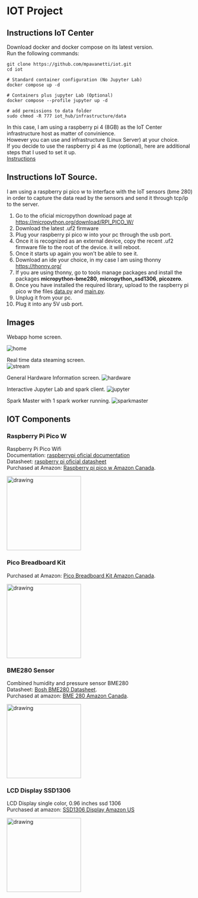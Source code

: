 # IOT Project


## Instructions IoT Center
Download docker and docker compose on its latest version.  
Run the following commands:
```
git clone https://github.com/mpavanetti/iot.git
cd iot

# Standard container configuration (No Jupyter Lab)
docker compose up -d 

# Containers plus jupyter Lab (Optional)
docker compose --profile jupyter up -d

# add permissions to data folder
sudo chmod -R 777 iot_hub/infrastructure/data
```

In this case, I am using a raspberry pi 4 (8GB) as the IoT Center infrastructure host as matter of convinience.  
However you can use and infrastructure (Linux Server) at your choice.  
If you decide to use the raspberry pi 4 as me (optional), here are additional steps that I used to set it up.  
[Instructions](iot_hub/infrastructure/README.md)  
  
  
## Instructions IoT Source.
I am using a raspberry pi pico w to interface with the IoT sensors (bme 280) in order to capture the data read by the sensors and send it through tcp/ip to the server.  
1. Go to the oficial micropython download page at https://micropython.org/download/RPI_PICO_W/ 
2. Download the latest .uf2 firmware
3. Plug your raspberry pi pico w into your pc through the usb port.
4. Once it is recognized as an external device, copy the recent .uf2 firmware file to the root of the device. it will reboot.
5. Once it starts up again you won't be able to see it.
6. Download an ide your choice, in my case I am using thonny https://thonny.org/ 
7. If you are using thonny, go to tools manage packages and install the packages **micropython-bme280**, **micropython_ssd1306**, **picozero**.
8. Once you have installed the required library, upload to the raspberry pi pico w the files [data.py](iot_source/picow/data.py) and [main.py](iot_source/picow/main.py).
9. Unplug it from your pc.
10. Plug it into any 5V usb port.


## Images
Webapp home screen.  

![home](img/home.jpg)  
  
Real time data steaming screen.  
![stream](img/streaming.png)  
  
General Hardware Information screen.
![hardware](img/hardware.jpg)  
  
Interactive Jupyter Lab and spark client.
![jupyter](img/jupyter.jpg)  

Spark Master with 1 spark worker running.
![sparkmaster](img/sparkmaster.jpg)  
  

## IOT Components

### Raspberry Pi Pico W
Raspberry Pi Pico Wifi  
Documentation: [raspberrypi oficial documentation](https://www.raspberrypi.com/documentation/microcontrollers/raspberry-pi-pico.html)  
Datasheet:  [raspberry pi oficial datasheet](https://datasheets.raspberrypi.com/picow/pico-w-datasheet.pdf?_gl=1*ciizzx*_ga*MjA3MTMyNTAyOC4xNjkzMTk2Njg0*_ga_22FD70LWDS*MTY5MzE5NjY4NC4xLjAuMTY5MzE5NjY4NC4wLjAuMA..)  
Purchased at Amazon: [Raspberry pi pico w Amazon Canada](https://www.amazon.ca/Freenove-Raspberry-Compatible-Pre-Soldered-Development/dp/B0BJ1PGZCX/ref=sr_1_2_sspa?crid=1A6CTHIL4FI77&keywords=raspberry%2Bpi%2Bpico%2Bw&qid=1693196600&sprefix=raspberry%2Bpi%2Bpico%2Bw%2Caps%2C140&sr=8-2-spons&sp_csd=d2lkZ2V0TmFtZT1zcF9hdGY&th=1).  

<img src="img/picow.jpg" alt="drawing" width="200"/>  
  

### Pico Breadboard Kit
Purchased at Amazon: [Pico Breadboard Kit Amazon Canada](https://www.amazon.ca/Freenove-Raspberry-Compatible-Pre-Soldered-Development/dp/B0BJ1PGZCX/ref=sr_1_2_sspa?crid=1A6CTHIL4FI77&keywords=raspberry%2Bpi%2Bpico%2Bw&qid=1693196600&sprefix=raspberry%2Bpi%2Bpico%2Bw%2Caps%2C140&sr=8-2-spons&sp_csd=d2lkZ2V0TmFtZT1zcF9hdGY&th=1).  

<img src="img/breadboard.jpg" alt="drawing" width="200"/>  

### BME280 Sensor
Combined humidity and pressure sensor BME280  
Datasheet: [Bosh BME280 Datasheet](https://www.bosch-sensortec.com/media/boschsensortec/downloads/datasheets/bst-bme280-ds002.pdf).  
Purchased at amazon: [BME 280 Amazon Canada](https://www.amazon.ca/Pre-Soldered-Atmospheric-Temperature-GY-BME280-3-3-MicroControllers/dp/B0BQFV883T/ref=sr_1_3?crid=1L7XEC6ZMGO0J&keywords=bme+280&qid=1693195924&sprefix=bme+280%2Caps%2C113&sr=8-3). 

<img src="img/bme280.jpg" alt="drawing" width="200"/>
  

### LCD Display SSD1306
LCD Display single color, 0.96 inches ssd 1306  
Purchased at amazon: [SSD1306 Display Amazon US](https://www.amazon.com/dp/B06XRBYJR8?ref=ppx_yo2ov_dt_b_product_details&th=1)

<img src="img/ssd1306.jpg" alt="drawing" width="200"/>